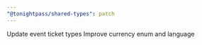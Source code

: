 ```yaml
---
"@tonightpass/shared-types": patch
---
```


Update event ticket types
Improve currency enum and language
